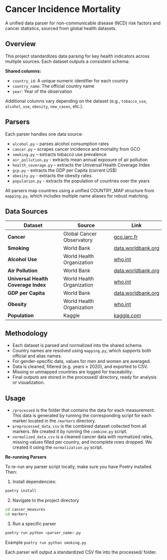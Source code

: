 # Cancer Incidence Mortality
A unified data parser for non-communicable disease (NCD) risk factors and cancer statistics, sourced from global health datasets.


## Overview

This project standardizes data parsing for key health indicators across multiple sources.
Each dataset outputs a consistent schema:

**Shared columns:**
- `country_id`: A unique numeric identifier for each country
- `country_name`: The official country name
- `year`: Year of the observation

Additional columns vary depending on the dataset (e.g., `tobacco_use`, `alcohol_use`, `obesity`, `new_cases`, etc.).


## Parsers

Each parser handles one data source:
- `alcohol.py` – parses alcohol consumption rates
- `cancer.py` – scrapes cancer incidence and mortality from GCO
- `smoking.py` – extracts tobacco use prevalence
- `air_pollution.py` - extracts mean annual exposure of air pollution
- `health_coverage.py` - extracts the Universal Health Coverage Index
- `gcp.py` - extracts the GDP per Capita (current US$)
- `obesity.py` - extracts the obesity rates
- `population.py` - extracts the population of countries over the years

All parsers map countries using a unified COUNTRY_MAP structure from `mapping.py`, which includes multiple name aliases for robust matching.


## Data Sources

| Dataset                             | Source                    | Link                                                                                                                                          |
| ----------------------------------- | ------------------------- | --------------------------------------------------------------------------------------------------------------------------------------------- |
| **Cancer**                          | Global Cancer Observatory | [gco.iarc.fr](https://gco.iarc.fr/overtime/en/dataviz/trends)                                                                                 |
| **Smoking**                         | World Bank                | [data.worldbank.org](https://data.worldbank.org/indicator/SH.PRV.SMOK)                                                                        |
| **Alcohol Use**                     | World Health Organization | [who.int](https://www.who.int/data/gho/indicator-metadata-registry/imr-details/462)                                                           |
| **Air Pollution**                   | World Bank                | [data.worldbank.org](https://data.worldbank.org/indicator/EN.ATM.PM25.MC.M3)                                                                  |
| **Universal Health Coverage Index** | World Health Organization | [who.int](https://data.who.int/indicators/i/3805B1E/9A706FD)                                                                                  |
| **GDP per Capita**                  | World Bank                | [data.worldbank.org](https://data.worldbank.org/indicator/NY.GDP.PCAP.CD)                                                                     |
| **Obesity**                         | World Health Organization | [who.int](https://www.who.int/data/gho/data/indicators/indicator-details/GHO/prevalence-of-obesity-among-adults-bmi--30-(crude-estimate)-(-)) |
| **Population**                      | Kaggle                    | [kaggle.com](https://www.kaggle.com/datasets/iamsouravbanerjee/world-population-dataset)                                                      |


## Methodology

- Each dataset is parsed and normalized into the shared schema.
- Country names are resolved using `mapping.py`, which supports both official and alias names.
- For gender-specific data, values for men and women are averaged.
- Data is cleaned, filtered (e.g. years ≥ 2020), and exported to CSV.
- Missing or unmapped countries are logged for traceability.
- Final outputs are stored in the processed/ directory, ready for analysis or visualization.


## Usage

- `/processed` is the folder that contains the data for each measurement. This data is generated by running the corresponding script for each marker located in the `/markers` directory.
- `preprocessed_data.csv` is the combined dataset collected from all markers. We created it by running the `combine.py` script.
- `normalized_data.csv` is a cleaned cancer data with normalized rates, missing values filled per country, and incomplete rows dropped. We created it using the `normalization.py` script.


**Re-running Parsers**

To re-run any parser script locally, make sure you have Poetry installed. Then:
1. Install dependencies:
```bash
poetry install
```


2. Navigate to the project directory
```bash
cd cancer_measures
cd markers
```

3. Run a specific parser
```bash
poetry run python <parser_name>.py
```
Example `poetry run python smoking.py`

Each parser will output a standardized CSV file into the processed/ folder.
